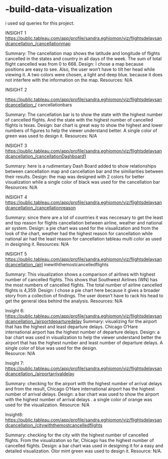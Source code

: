 # -build-data-visualization
i used sql queries for this project.


INSIGHT 1 
https://public.tableau.com/app/profile/sandra.eghiomon/viz/flightsdelaysandcancellation_/cancellationmap 
 
Summary: The cancellation map shows the latitude and longitude of flights cancelled in the states and country in all days of the week. The sum of total flight cancelled was from 0 to 668. Design: I chose a map because positions are easy to see. Also, the user won’t have to tilt her head while viewing it. A two colors were chosen, a light and deep blue. because it does not interfere with the information on the map.  Resources: N/A 
 
INSIGHT 2

https://public.tableau.com/app/profile/sandra.eghiomon/viz/flightsdelaysandcancellation_/ cancellationbars 

Summary: The cancellation bar is to show the state with the highest number of cancelled flights. And the state with the highest number of cancelled flights is texas. Design: bar chart is great way to show the highest and lower numbers of figures to help the viewer understand better. A single color of green was used to design it.   Resources: N/A 
 
 
INSIGHT 3 
https://public.tableau.com/app/profile/sandra.eghiomon/viz/flightsdelaysandcancellation_/cancellationDashboard1 

Summary: here is a rudimentary Dash Board  added to show relationships between cancellation  map and cancellation bar and the similiarities between their results. Design: the map was designed with 2 colors for better visualization while a single color of black was used for the cancellation bar 
Resources: N/A 
 
INSIGHT 4 
https://public.tableau.com/app/profile/sandra.eghiomon/viz/flightsdelaysandcancellation_/cancellationreason 
 
Summary:  since there are a lot of countries it was neccesary to get the least and top reason for flights cancellation between airline, weather and national air system. 
Design: a pie chart was used for the visualization and from the look of the chart, weather had the highest reason for cancellation while national air had the least reason for cancellation tableau multi color as used in designing it. 
Resources: N/A 
 
 
 
INSIGHT 5 https://public.tableau.com/app/profile/sandra.eghiomon/viz/flightsdelaysandcancellation_/airl inewiththemostcancelledflights 
 
 
Summary: This visualization shows a comparison of airlines with highest number of cancelled flights. This shows that Southwest Airlines (WN) has the most numbers of cancelled flights. The total number of airline cancelled flights is 4,359.  Design:  I chose a pie chart here because it gives a broader story from a collection of findings. The user doesn’t have to rack his head to get the general idea behind the analysis. 
Resources: N/A 
 
Insight 6: 
https://public.tableau.com/app/profile/sandra.eghiomon/viz/flightsdelaysandcancellation_/airportdeparturedelay 
Summary:  visualizing for the airport that has the highest and least departure delays. Chicago O’Hare international airport has the highest number of departure delays. 
Design: a bar chart was used in visualization to help the viewer understand better the airport that has the highest number and least number of departure delays. A single color of blue was used for the design.  
Resource: N/A 
 
Insight 7: 
https://public.tableau.com/app/profile/sandra.eghiomon/viz/flightsdelaysandcancellation_/airportarrivaldelay 
 
Summary:  checking for the airport with the highest number of arrival delays and from the result, Chicago O’Hare international airport has the highest number of arrival delays. Design:  a bar chart was used to show the airport with the highest number of arrival delays . a single color of orange was used for the visualization. Resource: N/A 
 
Insight8: 
https://public.tableau.com/app/profile/sandra.eghiomon/viz/flightsdelaysandcancellation_/citywiththemostcancelledflights 
 
Summary: checking for the city with the highest number of cancelled flights. From the visualization so far, Chicago has the highest number of cancelled flights. Design: a bar chart was used in designing it for a easy and detailed visualization. Olor mint green was used to design it. Resource: N/A. 
